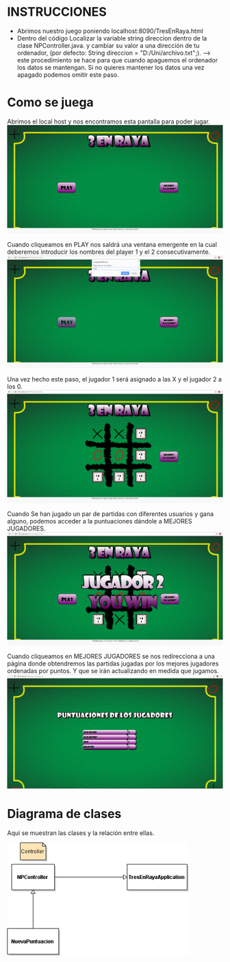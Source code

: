 
# INSTRUCCIONES
+ Abrimos nuestro juego poniendo localhost:8090/TresEnRaya.html
+ Dentro del código Localizar la variable string direccion dentro de la clase NPController.java. y cambiar su valor a una dirección de tu ordenador, (por defecto: String direccion = "D:/Uni/archivo.txt";). --> este procedimiento se hace para que cuando apaguemos el ordenador los datos se mantengan. Si no quieres mantener los datos una vez apagado podemos omitir este paso.

# Como se juega
Abrimos el local host y nos encontramos esta pantalla para poder jugar.
![Primera Pantalla](https://github.com/MiguelAngelGalazSanchez/PracticaRedes3enraya/blob/Favev3/Imagenes%20Fase3/1Pantalla.png)

Cuando cliqueamos en PLAY nos saldrá una ventana emergente en la cual deberemos introducir los nombres del player 1 y el 2 consecutivamente.
![Segunda1 Pantalla](https://github.com/MiguelAngelGalazSanchez/PracticaRedes3enraya/blob/Favev3/Imagenes%20Fase3/2Pantalla.png)

Una vez hecho este paso, el jugador 1 será asignado a las X y el jugador 2 a los 0.
![Tercera Pantalla](https://github.com/MiguelAngelGalazSanchez/PracticaRedes3enraya/blob/Favev3/Imagenes%20Fase3/3Pantalla.png)

Cuando Se han jugado un par de partidas con diferentes usuarios y gana alguno, podemos acceder a la puntuaciones dándole a MEJORES JUGADORES.
![Cuarta Pantalla](https://github.com/MiguelAngelGalazSanchez/PracticaRedes3enraya/blob/Favev3/Imagenes%20Fase3/4pantalla.png)

Cuando cliqueamos en MEJORES JUGADORES se nos redirecciona a una página donde obtendremos las partidas jugadas por los mejores jugadores ordenadas por puntos. Y que se irán actualizando en medida que jugamos.
![Quinta Pantalla](https://github.com/MiguelAngelGalazSanchez/PracticaRedes3enraya/blob/Favev3/Imagenes%20Fase3/5pantalla.PNG)
# Diagrama de clases
Aqui se muestran las clases y la relación entre ellas.

![Diagrama de Clases](https://github.com/MiguelAngelGalazSanchez/PracticaRedes3enraya/blob/Favev3/Imagenes%20Fase3/DiagramaRedes.png)


